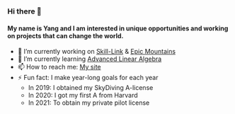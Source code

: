 ### Hi there 👋
#### My name is Yang and I am interested in unique opportunities and working on projects that can change the world. 
- 🔭 I’m currently working on [Skill-Link](https://github.com/yangzhou93/skill-link-frontend/tree/master/front-end) & [Epic Mountains](https://snow-frontend.herokuapp.com/map)
- 🌱 I’m currently learning [Advanced Linear Algebra](https://www.cs.utexas.edu/graduate-program/masters-program/online-option/courses/advanced-linear-algebra)
- 📫 How to reach me: [My site](https://yangzhou-site.herokuapp.com/)
- ⚡ Fun fact: I make year-long goals for each year
  - In 2019: I obtained my SkyDiving A-license
  - In 2020: I got my first A from Harvard
  - In 2021: To obtain my private pilot license
